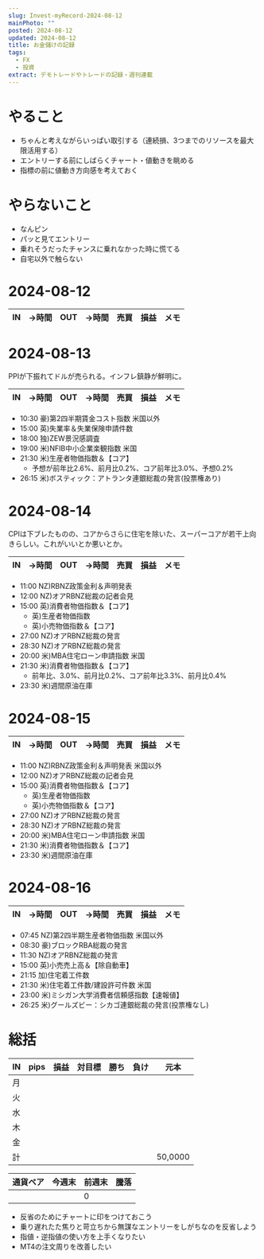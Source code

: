```yaml
---
slug: Invest-myRecord-2024-08-12
mainPhoto: ""
posted: 2024-08-12
updated: 2024-08-12
title: お金儲けの記録
tags:
  - FX
  - 投資
extract: デモトレードやトレードの記録・週刊連載
---
```

# やること

- ちゃんと考えながらいっぱい取引する（連続損、3つまでのリソースを最大限活用する）
- エントリーする前にしばらくチャート・値動きを眺める
- 指標の前に値動き方向感を考えておく

# やらないこと

- なんピン
- パッと見てエントリー
- 乗れそうだったチャンスに乗れなかった時に慌てる
- 自宅以外で触らない

# 2024-08-12

| IN      | →時間   | OUT     | →時間   | 売買  | 損益    | メモ                                                                 |
| ------- | ----- | ------- | ----- | --- | ----- | ------------------------------------------------------------------ |

# 2024-08-13

PPIが下振れてドルが売られる。インフレ鎮静が鮮明に。

| IN  | →時間 | OUT | →時間 | 売買  | 損益  | メモ  |
| --- | --- | --- | --- | --- | --- | --- |
- 10:30	豪)第2四半期賃金コスト指数	米国以外
- 15:00	英)失業率＆失業保険申請件数
- 18:00	独)ZEW景況感調査
- 19:00	米)NFIB中小企業楽観指数	米国
- 21:30	米)生産者物価指数＆【コア】
  - 予想が前年比2.6%、前月比0.2%、コア前年比3.0%、予想0.2%
- 26:15	米)ボスティック：アトランタ連銀総裁の発言(投票権あり)
# 2024-08-14

CPIは下ブレたものの、コアからさらに住宅を除いた、スーパーコアが若干上向きらしい。これがいいとか悪いとか。

| IN      | →時間   | OUT     | →時間   | 売買  | 損益    | メモ                                                                 |
| ------- | ----- | ------- | ----- | --- | ----- | ------------------------------------------------------------------ |
- 11:00	NZ)RBNZ政策金利＆声明発表
- 12:00	NZ)オアRBNZ総裁の記者会見
- 15:00	英)消費者物価指数＆【コア】
  - 英)生産者物価指数
  - 英)小売物価指数＆【コア】
- 27:00	NZ)オアRBNZ総裁の発言
- 28:30	NZ)オアRBNZ総裁の発言
- 20:00	米)MBA住宅ローン申請指数	米国
- 21:30	米)消費者物価指数＆【コア】
  - 前年比、3.0%、前月比0.2%、コア前年比3.3%、前月比0.4%
- 23:30	米)週間原油在庫
# 2024-08-15

| IN      | →時間   | OUT     | →時間   | 売買  | 損益    | メモ                                                                 |
| ------- | ----- | ------- | ----- | --- | ----- | ------------------------------------------------------------------ |
- 11:00	NZ)RBNZ政策金利＆声明発表	米国以外
- 12:00	NZ)オアRBNZ総裁の記者会見
- 15:00	英)消費者物価指数＆【コア】
  - 英)生産者物価指数
  - 英)小売物価指数＆【コア】
- 27:00	NZ)オアRBNZ総裁の発言
- 28:30	NZ)オアRBNZ総裁の発言
- 20:00	米)MBA住宅ローン申請指数	米国
- 21:30	米)消費者物価指数＆【コア】
- 23:30	米)週間原油在庫
# 2024-08-16

| IN      | →時間   | OUT     | →時間   | 売買  | 損益    | メモ                                                                 |
| ------- | ----- | ------- | ----- | --- | ----- | ------------------------------------------------------------------ |
- 07:45	NZ)第2四半期生産者物価指数	米国以外
- 08:30	豪)ブロックRBA総裁の発言
- 11:30	NZ)オアRBNZ総裁の発言
- 15:00	英)小売売上高＆【除自動車】
- 21:15	加)住宅着工件数
- 21:30	米)住宅着工件数/建設許可件数	米国
- 23:00	米)ミシガン大学消費者信頼感指数【速報値】
- 26:25	米)グールズビー：シカゴ連銀総裁の発言(投票権なし)


# 総括
| IN  | pips | 損益  | 対目標 | 勝ち  | 負け  | 元本      |
| --- | ---- | --- | --- | --- | --- | ------- |
| 月   |      |     |     |     |     |         |
| 火   |      |     |     |     |     |         |
| 水   |      |     |     |     |     |         |
| 木   |      |     |     |     |     |         |
| 金   |      |     |     |     |     |         |
| 計   |      |     |     |     |     | 50,0000 |

| 通貨ペア | 今週末 | 前週末 | 騰落  |
| ---- | --- | --- | --- |
|      |     | 0   |     |

- 反省のためにチャートに印をつけておこう
- 乗り遅れたた焦りと苛立ちから無謀なエントリーをしがちなのを反省しよう
- 指値・逆指値の使い方を上手くなりたい
- MT4の注文周りを改善したい